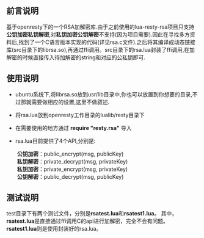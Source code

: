 ## 前言说明
基于openresty下的一个RSA加解密库.由于之前使用的lua-resty-rsa项目只支持**公钥加密私钥解密**,对**私钥加密公钥解密**不支持(因为项目需要).因此在寻找多方资料后,找到了一个C语言版本实现的代码(详见rsa.c文件).之后将其编译成动态链接库(src目录下的librsa.so),再通过ffi调用。src目录下的rsa.lua封装了ffi调用,在加解密的时候直接传入待加解密的string和对应的公私钥即可.


## 使用说明
* ubuntu系统下,将librsa.so放到usr/lib目录中,你也可以放置到你想要的目录,不过那就需要做相应的设置,这里不做叙述.

* 将rsa.lua放到openresty工作目录的lualib/resty目录下

* 在需要使用的地方通过 **require "resty.rsa"** 导入

* rsa.lua目前提供了4个API,分别是:  

　　**公钥加密**：public_encrypt(msg, publicKey)  
　　**私钥解密**：private_decrypt(msg, privateKey)  
　　**私钥加密**：private_encrypt(msg, privateKey)  
　　**公钥解密**：public_decrypt(msg, publicKey)  

## 测试说明
test目录下有两个测试文件，分别是**rsatest.lua**和**rsatest1.lua**。
其中，**rsatest.lua**是直接通过ffi调用C的api进行加解密，完全不会有问题。
**rsatest1.lua**则是使用封装好的rsa.lua。
